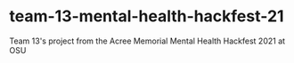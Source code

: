 # team-13-mental-health-hackfest-21
Team 13's project from the Acree Memorial Mental Health Hackfest 2021 at OSU
